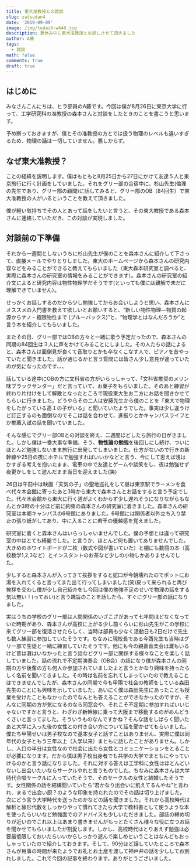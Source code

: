 ```yaml
---
title: 東大准教授との雑談
slug: zatsudan4
date: '2019-09-09'
image: /img/todai0-w640.jpg
description: 夏休み中に東大准教授とお話しさせて頂きました
author: A藤
tags:
  - 雑談
math: false
comments: true
draft: true
---
```

## はじめに

みなさんこんにちは、ヒラ部員のA藤です。今回は僕が8月26日に東京大学に行って、工学研究科の准教授の森本さんと対談をしたときのことを書こうと思います。

予め断っておきますが、僕とその准教授の方とでは扱う物理のレベルも違いすぎるため、物理の話は一切していません。悪しからず。

## なぜ東大准教授？

ことの経緯を説明します。僕はもともと8月25日から27日にかけて友達５人と東京旅行に行く計画をしていました。それをグリー部の合宿中に、杉山先生(倫理の先生であり、グリー部の顧問)に話してみると、グリー部のOB（84回生）で東大准教授の人がいるということを教えて頂きました。

僕が軽い気持ちでその人とあって話をしたいと言うと、その東大教授である森本さんに連絡していただき、この対談が実現しました。

## 対談前の下準備

それから一週間としないうちに杉山先生が僕のことを森本さんに紹介して下さって、直接メールでやりとりしました。東大のホームページから森本さんの研究内容などをみることができると教えてもらいました（東大森本研究室と調べると、実際に森本さんの研究室の情報をみることができます）。森本さんの研究室の紹介文によると研究内容は物性物理学だそうです(といっても僕には難解で未だに理解できていません）。

せっかくお話しするのだから少し勉強してからお会いしようと思い、森本さんにオススメの入門書を教えて欲しいとお願いすると、“新しい物性物理―物質の起源からナノ・極限物性まで (ブルーバックス)”と、“物理学とはなんだろうか”と言う本を紹介してもらいました。

またその日、グリー部ではOBの方々と一緒に歌う予定だったので、森本さんの同期の84回生は３人に声をかけてみることにしました。その人たちの話によると、森本さんは面倒見が良くて音取りとかも卒なくこなす人で、ピアノを昔やっていたと聞きました。話が通じるかと言う質問には皆さん少し意見が違っていたのが気になったのです、、、

話している途中にOBの方に文科省の方がいらっしゃって、「文科省推奨のメリン味ブラックサンダー」だと言っていて、お菓子をもらいました。そのあと練習が終わり片付けをして解散となったところで現役東大生お二方にお話を聞きかせてもらいに行きました。どうやらその二人は安藤先生から僕のことを「東大で物理をしたがっている高１の子がいる」と聞いていたようでした。事実は少し違うけど訂正するのも面倒なのでそこは話を合わせて、進振りとかキャンパスライフとか推薦入試の話を聞いていました。

そんな感じでグリー部OBとの対談を終え、二週間ほどしたら旅行の日がきました。しかし僕は一番大事な準備、そう、**物性論の勉強**を後回しにし続け、ついにほとんど勉強しないまま旅行に出発してしまいました。仕方がないので行きの新幹線や25日の夜にホテルで勉強すればいいかなどと言う、今にして思えば浅はかすぎる考えを抱いたまま、電車の中で友達とゲームや談笑をし、夜は勉強せず夜更かしをして遊んだまま当日を迎えました(笑)

26日は午前中は映画「天気の子」の聖地巡礼をして昼は東京駅でラーメンを食べ代々木会館に寄ったあと3時から東大で森本さんとお話をすると言う予定でした。代々木会館から東大に行く道がよくわからず少し遅れそうになりながらもなんとか3時の十分ほど前に約束の森本さんの研究室に着きました。森本さんの研究室は本郷キャンパスの6号館にありました。6号館には関係者以外立ち入り禁止の張り紙がしてあり、中に入ることに若干の優越感を覚えました。

研究室に着くと森本さんはいらっしゃいませんでした。僕の予想とは違って研究室の中はとても綺麗でした。と言うか、ほとんど何も置いてありませんでした。大きめのホワイトボードが二枚（数式や図が書いていた）と棚にも数冊の本（高校数学1,2,3など）とインスタントのお茶など少しの小物しかありませんでした。

少しすると森本さんが入ってきて挨拶をすると蛇口が今朝壊れたのでポットにお湯を入れてくると言ってまた出て行ってしまいました(笑)戻って来られると再び挨拶を交わし僕が少し自己紹介をし今回は僕の勉強不足のせいで物理の話をする気は無い！(っておい)と言う趣旨のことを話したら、すぐにグリー部の話になりました。

実はうちの学校のグリー部は人間関係のいざこざがあって七年間ほどなくなっていた時期があり、森本さんが高校に上がる少し前くらいに杉山先生がこの学校に来てグリー部を復活させたらしく、当時は部員も少なく活動日も2日だけで先生も数人練習に参加していたそうです。ちなみに現校長である今西先生も当時はグリー部で生徒と一緒に練習していたそうです。他にも今の親善音楽会は灘もいるけど昔は灘はいなかったと言う話などグリー部に関係する様々なことを楽しく話していました。話の流れで不定期演奏会（OB会）の話になり僕が森本さんの同期の方や後輩の方も何人か参加されていましたよと言うとかなり興味を持ったらしく名前を聞いてきました。その時は名前を忘れてしまっていたので教えることはできませんでしたが、森本さんの同期で今も甲陽で社会の教師をしている森田先生のことにも興味を示していました。あいにく僕は森田先生にあったことも授業を受けたこともなかったのでなんとも答えることができなかったのですが、そんなに同期の方が気になるのなら同窓会や、それこそ不定期に参加すればいいじゃないですかと言うと、わざわざ新幹線に乗って大阪まで移動するのがめんどうくさいと言ってました。そういうものなんですかね？そんな話をしばらく聞いたあと大学に入った後の女性との付き合い方について話を聞かせてもらいました。僕たち甲陽せいは男子校なので基本女子と話すことはありません、実際に僕は同年代の女子ともう三年以上（入学以来）まともに話したことがありません。しかし、人口の半分は女性なので社会に出たら女性とコミュニケーションをとることが必要になります。だから僕は男子校出身者でも共学の大学でまともにやっていけるのかと言う話になりました。それに対する答えは工学科に女性はほとんどいないし出会いたいならサークルやれと言うものでした。ちなみに森本さんは大学時代合唱サークルに入っていたそうで、そのサークルの女性と結婚したそうです。女性関係の話を結構聞いていたら“君かなり出会いに飢えてるんやね”と言われ、まるで出会い厨？のような印象を持たれたのでその話は切り上げました。次にどう言う大学時代を送ったのかなどの話を聞きました。それから高校時代は解析と線形代数をしっかりやって慣れてきたら大学で教科書として使うような本を使ったらいいなど勉強面でのアドバイスも少しいただきました。部誌の締め切りが近いのでこれ以上はあまり書きませんがもっとたくさん様々な役に立つお話を聞かせてもらいましたが割愛します。しかし、高校時代はとりあえず勉強は必要最低限しておいたらいいからしっかり遊んで楽しめということはなんどもおっしゃっていたので紹介しておきます。そして、90分ほど話していたところで森本さんが用事の時間が来たようでお礼とお土産を渡して神戸弁の話を少ししてお別れしました。これで今回の記事を終わります。ありがとうございました。
